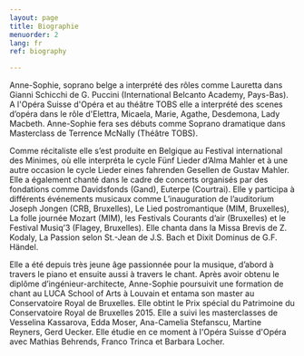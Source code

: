 ```yaml
---
layout: page
title: Biographie
menuorder: 2
lang: fr
ref: biography

---
```



Anne-Sophie, soprano belge a interprété des rôles comme Lauretta dans Gianni Schicchi de G. Puccini (International Belcanto Academy, Pays-Bas). A l'Opéra Suisse d'Opéra et au théâtre TOBS elle a interprété des scenes d’opéra dans le rôle d'Elettra, Micaela, Marie, Agathe, Desdemona, Lady Macbeth.
Anne-Sophie fera ses débuts comme Soprano dramatique dans Masterclass de Terrence McNally (Théâtre TOBS).

Comme récitaliste elle s’est produite en Belgique au Festival international des Minimes, où elle interpréta le cycle Fünf Lieder d’Alma Mahler et à une autre occasion le cycle Lieder eines fahrenden Gesellen de Gustav Mahler. Elle a également chanté dans le cadre de concerts organisés par des fondations comme Davidsfonds (Gand), Euterpe (Courtrai). Elle y participa à différents événements musicaux comme L’inauguration de l’auditorium Joseph Jongen (CRB, Bruxelles), Le Lied postromantique (MIM, Bruxelles), La folle journée Mozart (MIM), les Festivals Courants d’air (Bruxelles) et le Festival Musiq’3 (Flagey, Bruxelles). Elle chanta dans la Missa Brevis de Z. Kodaly, La Passion selon St.-Jean de J.S. Bach et Dixit Dominus de G.F. Händel.

Elle a été depuis très jeune âge passionnée pour la musique, d’abord à travers le piano et ensuite aussi à travers le chant. Après avoir obtenu le diplôme d’ingénieur-architecte, Anne-Sophie poursuivit une formation de chant au LUCA School of Arts à Louvain et entama son master au Conservatoire Royal de Bruxelles. Elle obtint le Prix spécial du Patrimoine du Conservatoire Royal de Bruxelles 2015. Elle a suivi les masterclasses de Vesselina Kassarova, Edda Moser, Ana-Camelia Stefanscu, Martine Reyners, Gerd Uecker. Elle étudie en ce moment à l'Opéra Suisse d'Opéra avec Mathias Behrends, Franco Trinca et Barbara Locher.

